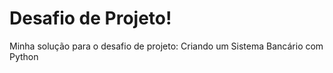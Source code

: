 # Desafio de Projeto!
Minha solução para o desafio de projeto: Criando um Sistema Bancário com Python
